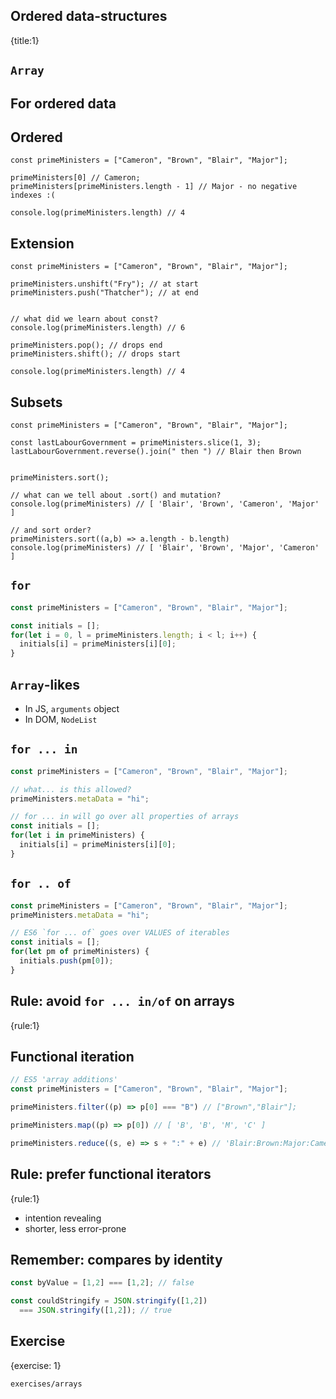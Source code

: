 ## Ordered data-structures
{title:1}

## `Array`

## For ordered data

## Ordered

```script
const primeMinisters = ["Cameron", "Brown", "Blair", "Major"];

primeMinisters[0] // Cameron;
primeMinisters[primeMinisters.length - 1] // Major - no negative indexes :(

console.log(primeMinisters.length) // 4
```

## Extension

```script
const primeMinisters = ["Cameron", "Brown", "Blair", "Major"];

primeMinisters.unshift("Fry"); // at start
primeMinisters.push("Thatcher"); // at end


// what did we learn about const?
console.log(primeMinisters.length) // 6

primeMinisters.pop(); // drops end
primeMinisters.shift(); // drops start

console.log(primeMinisters.length) // 4
```

## Subsets

```script
const primeMinisters = ["Cameron", "Brown", "Blair", "Major"];

const lastLabourGovernment = primeMinisters.slice(1, 3);
lastLabourGovernment.reverse().join(" then ") // Blair then Brown


primeMinisters.sort();

// what can we tell about .sort() and mutation?
console.log(primeMinisters) // [ 'Blair', 'Brown', 'Cameron', 'Major' ]

// and sort order?
primeMinisters.sort((a,b) => a.length - b.length)
console.log(primeMinisters) // [ 'Blair', 'Brown', 'Major', 'Cameron' ]
```

## `for`

```javascript
const primeMinisters = ["Cameron", "Brown", "Blair", "Major"];

const initials = [];
for(let i = 0, l = primeMinisters.length; i < l; i++) {
  initials[i] = primeMinisters[i][0];
}
```

## `Array`-likes

- In JS, `arguments` object
- In DOM, `NodeList`

## `for ... in`

```javascript
const primeMinisters = ["Cameron", "Brown", "Blair", "Major"];

// what... is this allowed?
primeMinisters.metaData = "hi";

// for ... in will go over all properties of arrays
const initials = [];
for(let i in primeMinisters) {
  initials[i] = primeMinisters[i][0];
}
```

## `for .. of`

```javascript
const primeMinisters = ["Cameron", "Brown", "Blair", "Major"];
primeMinisters.metaData = "hi";

// ES6 `for ... of` goes over VALUES of iterables
const initials = [];
for(let pm of primeMinisters) {
  initials.push(pm[0]);
}
```

## Rule: avoid `for ... in/of` on arrays
{rule:1}

## Functional iteration

```javascript
// ES5 'array additions'
const primeMinisters = ["Cameron", "Brown", "Blair", "Major"];

primeMinisters.filter((p) => p[0] === "B") // ["Brown","Blair"];

primeMinisters.map((p) => p[0]) // [ 'B', 'B', 'M', 'C' ]

primeMinisters.reduce((s, e) => s + ":" + e) // 'Blair:Brown:Major:Cameron'
```

## Rule: prefer functional iterators
{rule:1}

- intention revealing
- shorter, less error-prone

## Remember: compares by identity

```javascript
const byValue = [1,2] === [1,2]; // false

const couldStringify = JSON.stringify([1,2]) 
  === JSON.stringify([1,2]); // true
```

## Exercise
{exercise: 1}

    exercises/arrays
